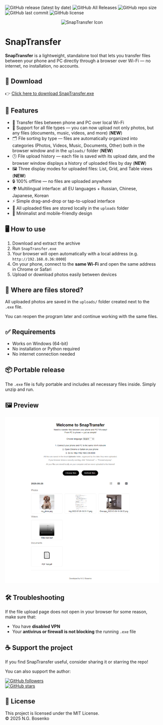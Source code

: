 ![GitHub release (latest by date)](https://img.shields.io/github/v/release/NickBosenko/SnapTransfer?label=Latest%20release)
![GitHub All Releases](https://img.shields.io/github/downloads/NickBosenko/SnapTransfer/total?label=Downloads)
![GitHub repo size](https://img.shields.io/github/repo-size/NickBosenko/SnapTransfer)
![GitHub last commit](https://img.shields.io/github/last-commit/NickBosenko/SnapTransfer)
![GitHub license](https://img.shields.io/github/license/NickBosenko/SnapTransfer)

<p align="center">
  <img src="https://raw.githubusercontent.com/NickBosenko/SnapTransfer/main/favicon.ico" width="80" alt="SnapTransfer Icon" />
</p>

# SnapTransfer

**SnapTransfer** is a lightweight, standalone tool that lets you transfer files between your phone and PC directly through a browser over Wi-Fi — no internet, no installation, no accounts.

## 🔽 Download

👉 [Click here to download SnapTransfer.exe](https://github.com/NickBosenko/SnapTransfer/releases/download/v1.2.0/SnapTransfer.exe)

## 🚀 Features

- 📱 Transfer files between phone and PC over local Wi-Fi  
- 📂 Support for all file types — you can now upload not only photos, but any files (documents, music, videos, and more) (**NEW**)  
- 🗂 File sorting by type — files are automatically organized into categories (Photos, Videos, Music, Documents, Other) both in the browser window and in the `uploads/` folder (**NEW**)  
- 🕒 File upload history — each file is saved with its upload date, and the browser window displays a history of uploaded files by day (**NEW**)
- 🖼 Three display modes for uploaded files: List, Grid, and Table views (**NEW**) 
- 🔒 100% offline — no files are uploaded anywhere  
- 🌍 Multilingual interface: all EU languages + Russian, Chinese, Japanese, Korean  
- ⚡ Simple drag-and-drop or tap-to-upload interface  
- 💾 All uploaded files are stored locally in the `uploads` folder  
- 🧊 Minimalist and mobile-friendly design  

## 🖥 How to use

1. Download and extract the archive  
2. Run `SnapTransfer.exe`  
3. Your browser will open automatically with a local address (e.g. `http://192.168.0.36:8000`)  
4. On your phone, connect to the **same Wi-Fi** and open the same address in Chrome or Safari  
5. Upload or download photos easily between devices  

## 📁 Where are files stored?

All uploaded photos are saved in the `uploads/` folder created next to the `.exe` file.

You can reopen the program later and continue working with the same files.

## ✅ Requirements

- Works on Windows (64-bit)  
- No installation or Python required  
- No internet connection needed  

## 📦 Portable release

The `.exe` file is fully portable and includes all necessary files inside. Simply unzip and run.

## 🖼 Preview

<p align="center">
  <img src="https://raw.githubusercontent.com/NickBosenko/SnapTransfer/main/interface.png" width="600"/>
</p>

## 🛠 Troubleshooting

If the file upload page does not open in your browser for some reason, make sure that:

- You have **disabled VPN**
- Your **antivirus or firewall is not blocking** the running `.exe` file

## ☕ Support the project

If you find SnapTransfer useful, consider sharing it or starring the repo!

You can also support the author:

[![GitHub followers](https://img.shields.io/github/followers/NickBosenko?label=Follow%20on%20GitHub&style=social)](https://github.com/NickBosenko)  
[![GitHub stars](https://img.shields.io/github/stars/NickBosenko/SnapTransfer?style=social)](https://github.com/NickBosenko/SnapTransfer/stargazers)

## 📄 License

This project is licensed under the MIT License.  
© 2025 N.G. Bosenko
